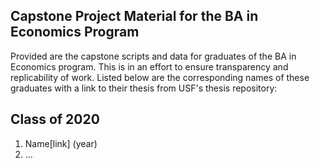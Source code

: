 ## Capstone Project Material for the BA in Economics Program

Provided are the capstone scripts and data for graduates of the BA in Economics program. This is in an effort to ensure transparency and replicability of work. 
Listed below are the corresponding names of these graduates with a link to their thesis from USF's thesis repository:

## Class of 2020
1. Name[link] (year)
2. ...
